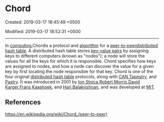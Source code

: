 # Chord

Created: 2019-03-17 18:45:49 +0500

Modified: 2019-03-17 18:52:31 +0500

---

In [computing](https://en.wikipedia.org/wiki/Computing),Chordis a protocol and [algorithm](https://en.wikipedia.org/wiki/Algorithm) for a [peer-to-peer](https://en.wikipedia.org/wiki/Peer-to-peer)[distributed hash table](https://en.wikipedia.org/wiki/Distributed_hash_table). A distributed hash table stores [key-value pairs](https://en.wikipedia.org/wiki/Associative_array) by assigning keys to different computers (known as "nodes"); a node will store the values for all the keys for which it is responsible. Chord specifies how keys are assigned to nodes, and how a node can discover the value for a given key by first locating the node responsible for that key.
Chord is one of the four original [distributed hash table](https://en.wikipedia.org/wiki/Distributed_hash_table) protocols, along with [CAN](https://en.wikipedia.org/wiki/Content_addressable_network),[Tapestry](https://en.wikipedia.org/wiki/Tapestry_(DHT)), and [Pastry](https://en.wikipedia.org/wiki/Pastry_(DHT)). It was introduced in 2001 by [Ion Stoica](https://en.wikipedia.org/wiki/Ion_Stoica),[Robert Morris](https://en.wikipedia.org/wiki/Robert_Tappan_Morris),[David Karger](https://en.wikipedia.org/wiki/David_Karger),[Frans Kaashoek](https://en.wikipedia.org/wiki/Frans_Kaashoek), and [Hari Balakrishnan](https://en.wikipedia.org/wiki/Hari_Balakrishnan), and was developed at [MIT](https://en.wikipedia.org/wiki/MIT).

## References

<https://en.wikipedia.org/wiki/Chord_(peer-to-peer)>
